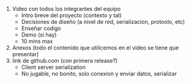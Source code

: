 1. Video con todos los integrantes del equipo
    - Intro breve del proyecto (contexto y tal)
    - Decisiones de diseño (a nivel de red, serializacion, protoolo, etc)
    - Enseñar codigo
    - Demo (si hay)
    - 10 mins max
2. Anexos (todo el contenido que utilicemos en el video se tiene que presentar)
3. link de github.com (con primera release?)
    - Client server serialization
    - No jugable, no bonito, solo conexion y enviar datos, serializar